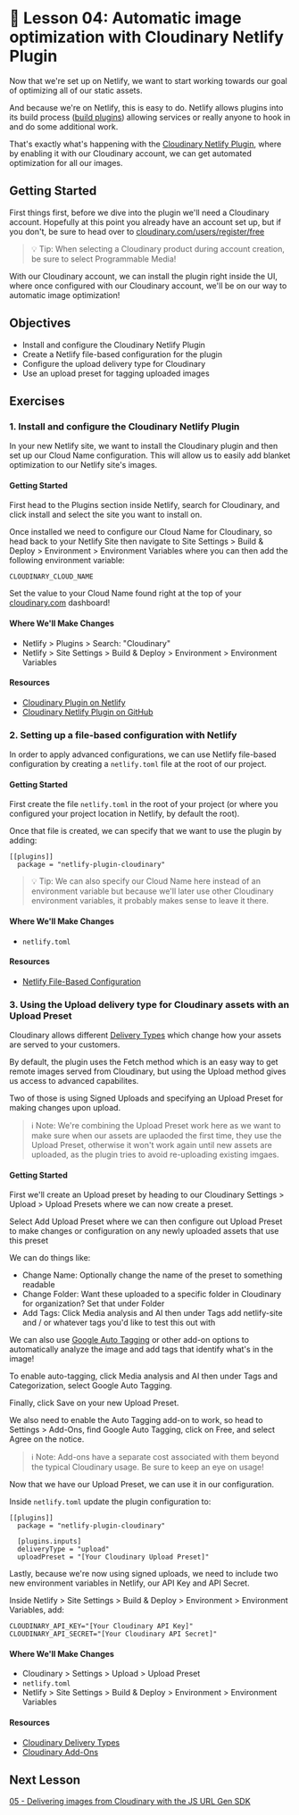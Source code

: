 # 📓 Lesson 04: Automatic image optimization with Cloudinary Netlify Plugin

Now that we're set up on Netlify, we want to start working towards our goal of optimizing all of our static assets.

And because we're on Netlify, this is easy to do. Netlify allows plugins into its build process ([build plugins](https://docs.netlify.com/integrations/build-plugins/)) allowing services or really anyone to hook in and do some additional work.

That's exactly what's happening with the [Cloudinary Netlify Plugin](https://github.com/colbyfayock/netlify-plugin-cloudinary), where by enabling it with our Cloudinary account, we can get automated optimization for all our images.

## Getting Started

First things first, before we dive into the plugin we'll need a Cloudinary account. Hopefully at this point you already have an account set up, but if you don't, be sure to head over to [cloudinary.com/users/register/free](https://cloudinary.com/users/register/free)

> 💡 Tip: When selecting a Cloudinary product during account creation, be sure to select Programmable Media!

With our Cloudinary account, we can install the plugin right inside the UI, where once configured with our Cloudinary account, we'll be on our way to automatic image optimization!

## Objectives
* Install and configure the Cloudinary Netlify Plugin
* Create a Netlify file-based configuration for the plugin
* Configure the upload delivery type for Cloudinary
* Use an upload preset for tagging uploaded images

## Exercises

### 1. Install and configure the Cloudinary Netlify Plugin

In your new Netlify site, we want to install the Cloudinary plugin and then set up our Cloud Name configuration. This will allow us to easily add blanket optimization to our Netlify site's images.

#### Getting Started

First head to the Plugins section inside Netlify, search for Cloudinary, and click install and select the site you want to install on.

Once installed we need to configure our Cloud Name for Cloudinary, so head back to your Netlify Site then navigate to Site Settings > Build & Deploy > Environment > Environment Variables where you can then add the following environment variable:

```
CLOUDINARY_CLOUD_NAME
```

Set the value to your Cloud Name found right at the top of your [cloudinary.com](https://cloudinary.com/) dashboard!

#### Where We'll Make Changes
* Netlify > Plugins > Search: "Cloudinary"
* Netlify > Site Settings > Build & Deploy > Environment > Environment Variables

#### Resources
* [Cloudinary Plugin on Netlify](https://app.netlify.com/plugins/netlify-plugin-cloudinary/install)
* [Cloudinary Netlify Plugin on GitHub](https://github.com/colbyfayock/netlify-plugin-cloudinary)


### 2. Setting up a file-based configuration with Netlify

In order to apply advanced configurations, we can use Netlify file-based configuration by creating a `netlify.toml` file at the root of our project.

#### Getting Started

First create the file `netlify.toml` in the root of your project (or where you configured your project location in Netlify, by default the root).

Once that file is created, we can specify that we want to use the plugin by adding:

```
[[plugins]]
  package = "netlify-plugin-cloudinary"
```

> 💡 Tip: We can also specify our Cloud Name here instead of an environment variable but because we'll later use other Cloudinary environment variables, it probably makes sense to leave it there.

#### Where We'll Make Changes
* `netlify.toml`

#### Resources
* [Netlify File-Based Configuration](https://docs.netlify.com/configure-builds/file-based-configuration/)


### 3. Using the Upload delivery type for Cloudinary assets with an Upload Preset

Cloudinary allows different [Delivery Types](https://cloudinary.com/documentation/image_transformations#delivery_types) which change how your assets are served to your customers.

By default, the plugin uses the Fetch method which is an easy way to get remote images served from Cloudinary, but using the Upload method gives us access to advanced capabilites.

Two of those is using Signed Uploads and specifying an Upload Preset for making changes upon upload.

> ℹ️ Note: We're combining the Upload Preset work here as we want to make sure when our assets are uplaoded the first time, they use the Upload Preset, otherwise it won't work again until new assets are uploaded, as the plugin tries to avoid re-uploading existing imgaes.

#### Getting Started

First we'll create an Upload preset by heading to our Cloudinary Settings > Upload > Upload Presets where we can now create a preset.

Select Add Upload Preset where we can then configure out Upload Preset to make changes or configuration on any newly uploaded assets that use this preset

We can do things like:
* Change Name: Optionally change the name of the preset to something readable
* Change Folder: Want these uploaded to a specific folder in Cloudinary for organization? Set that under Folder
* Add Tags: Click Media analysis and AI then under Tags add netlify-site and / or whatever tags you'd like to test this out with

We can also use [Google Auto Tagging](https://cloudinary.com/documentation/google_auto_tagging_addon) or other add-on options to automatically analyze the image and add tags that identify what's in the image!

To enable auto-tagging, click Media analysis and AI then under Tags and Categorization, select Google Auto Tagging. 

Finally, click Save on your new Upload Preset.

We also need to enable the Auto Tagging add-on to work, so head to Settings > Add-Ons, find Google Auto Tagging, click on Free, and select Agree on the notice.

> ℹ️ Note: Add-ons have a separate cost associated with them beyond the typical Cloudinary usage. Be sure to keep an eye on usage!

Now that we have our Upload Preset, we can use it in our configuration.

Inside `netlify.toml` update the plugin configuration to:

```
[[plugins]]
  package = "netlify-plugin-cloudinary"

  [plugins.inputs]
  deliveryType = "upload"
  uploadPreset = "[Your Cloudinary Upload Preset]"
```

Lastly, because we're now using signed uploads, we need to include two new environment variables in Netlify, our API Key and API Secret.

Inside Netlify > Site Settings > Build & Deploy > Environment > Environment Variables, add:
```
CLOUDINARY_API_KEY="[Your Cloudinary API Key]"
CLOUDINARY_API_SECRET="[Your Cloudinary API Secret]"
```

#### Where We'll Make Changes
* Cloudinary > Settings > Upload > Upload Preset
* `netlify.toml`
* Netlify > Site Settings > Build & Deploy > Environment > Environment Variables

#### Resources
* [Cloudinary Delivery Types](https://cloudinary.com/documentation/image_transformations#delivery_types)
* [Cloudinary Add-Ons](https://cloudinary.com/addons)


## Next Lesson

[05 - Delivering images from Cloudinary with the JS URL Gen SDK](https://github.com/colbyfayock/media-ecommerce-workshop/blob/main/lessons/05%20-%20Delivering%20images%20from%20Cloudinary%20with%20the%20JS%20URL%20Gen%20SDK.md)
